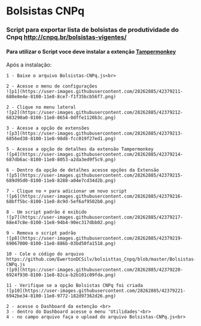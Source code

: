 # Bolsistas CNPq

### Script para exportar lista de bolsistas de produtividade do Cnpq http://cnpq.br/bolsistas-vigentes/

#### Para utilizar o Script voce deve instalar a extenção <a href="https://tampermonkey.net/" >Tampermonkey</a>

Após a instalação:<br>

    1 - Baixe o arquivo Bolsistas-CNPq.js<br>
   
    2 - Acesse o menu de configurações
    ![p1](https://user-images.githubusercontent.com/28262885/42379211-680e8e4e-8100-11e8-8ce7-f1f35bcb56f7.png)

    2 - Clique no menu lateral 
    ![p2](https://user-images.githubusercontent.com/28262885/42379212-683290a0-8100-11e8-8654-0dffe1120b3c.png)

    3 - Acesse a opção de extensões 
    ![p3](https://user-images.githubusercontent.com/28262885/42379213-6856ed38-8100-11e8-98d8-fcc019f27ed1.png)

    5 - Acesse a opção de detalhes da extensão Tampermonkey
    ![p4](https://user-images.githubusercontent.com/28262885/42379214-687db6ac-8100-11e8-8053-a2da3ed9f5c9.png)

    6 - Dentro da opção de detalhes acesse opções da Extensão
    ![p5](https://user-images.githubusercontent.com/28262885/42379215-689d95d0-8100-11e8-8288-a04e7cd34d2b.png)

    7 - Clique no + para adicionar um novo script
    ![p6](https://user-images.githubusercontent.com/28262885/42379216-68bff5bc-8100-11e8-8c9d-5ef6af9502b0.png)

    8 - Um script padrão é exibido
    ![p7](https://user-images.githubusercontent.com/28262885/42379217-68e47c8e-8100-11e8-94b4-90ec317dbb02.png)

    9 - Remova o script padrão
    ![p8](https://user-images.githubusercontent.com/28262885/42379219-69067000-8100-11e8-886b-03bd50fa1518.png)

    10 - Cole o código do arquivo https://github.com/EwertonDCSilv/bolsisttas_Cnpq/blob/master/Bolsistas-CNPq.js
    ![p9](https://user-images.githubusercontent.com/28262885/42379220-6924f930-8100-11e8-82ca-b2b101c09fda.png)

    11 - Verifique se a opção Bolsistas CNPq foi criada 
    ![p10](https://user-images.githubusercontent.com/28262885/42379221-6942be34-8100-11e8-9772-182d97362d26.png)

    2 - acesse o Dashboard da extenção <br>
    3 - dentro do Dashboard acesse o menu 'Utilidades'<br>
    4 - no campo arquivo faça o upload do arquivo Bolsistas-CNPq.js<br>
